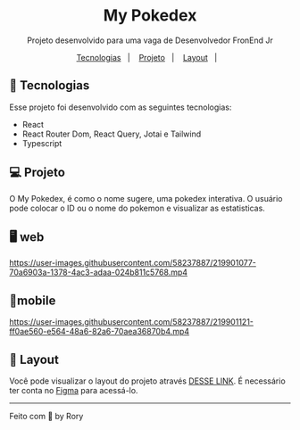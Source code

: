 <h1 align="center"> My Pokedex </h1>

<p align="center">
Projeto desenvolvido para uma vaga de Desenvolvedor FronEnd Jr
</p>

<p align="center">
  <a href="#-tecnologias">Tecnologias</a>&nbsp;&nbsp;&nbsp;|&nbsp;&nbsp;&nbsp;
  <a href="#-projeto">Projeto</a>&nbsp;&nbsp;&nbsp;|&nbsp;&nbsp;&nbsp;
  <a href="#-layout">Layout</a>&nbsp;&nbsp;&nbsp;|&nbsp;&nbsp;&nbsp;
</p>

## 🚀 Tecnologias

Esse projeto foi desenvolvido com as seguintes tecnologias:

- React
- React Router Dom, React Query, Jotai e Tailwind
- Typescript

## 💻 Projeto

O My Pokedex, é como o nome sugere, uma pokedex interativa. O usuário pode colocar o ID ou o nome do pokemon e visualizar as estatisticas.


## 🖥️ web

https://user-images.githubusercontent.com/58237887/219901077-70a6903a-1378-4ac3-adaa-024b811c5768.mp4

## 📱mobile

https://user-images.githubusercontent.com/58237887/219901121-ff0ae560-e564-48a6-82a6-70aea36870b4.mp4


## 🔖 Layout

Você pode visualizar o layout do projeto através [DESSE LINK](https://www.figma.com/file/ipd0gfmrhw2iW73IFucM6J/my-pokedex?node-id=0%3A1&t=449IwzmlRvJ9QNk0-1). É necessário ter conta no [Figma](https://figma.com) para acessá-lo.

---

Feito com 💜 by Rory
